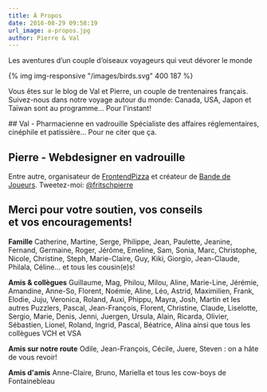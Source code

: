 ```yaml
---
title: À Propos
date: 2016-08-29 09:58:19
url_image: a-propos.jpg
author: Pierre & Val
---
```


Les aventures d’un couple d’oiseaux voyageurs qui veut dévorer le monde

{% img img-responsive "/images/birds.svg" 400 187 %}

Vous êtes sur le blog de Val et Pierre, un couple de trentenaires français.
Suivez-nous dans notre voyage autour du monde: Canada, USA, Japon et Taïwan sont au programme... Pour l'instant!


## Val - Pharmacienne en vadrouille
Spécialiste des affaires réglementaires, cinéphile et patissière...
Pour ne citer que ça.

## Pierre - Webdesigner en vadrouille
Entre autre, organisateur de [FrontendPizza](http://frontendpizza.ch) et créateur de [Bande de Joueurs](http://bandedejoueurs.com).
Tweetez-moi: [@fritschpierre](https://twitter.com/pierrefritsch)

## Merci pour votre soutien, vos conseils <br>et vos encouragements!

__Famille__
Catherine, Martine, Serge, Philippe, Jean, Paulette, Jeanine, Fernand, Germaine, Roger, Jérôme, Emeline, Sam, Sonia, Marc, Christophe, Nicole, Christine, Steph, Marie-Claire, Guy, Kiki, Giorgio, Jean-Claude, Philala, Céline... et tous les cousin(e)s!

__Amis & collègues__
Guillaume, Mag, Philou, Milou, Aline, Marie-Line, Jérémie, Amandine, Anne-So, Florent, Noémie, Aline, Léo, Astrid, Maximilien, Frank, Elodie, Juju, Veronica, Roland, Auxi, Phippu, Mayra, Josh, Martin et les autres Puzzlers, Pascal, Jean-François, Florent, Christine, Claude, Liselotte, Sergio, Marie, Denis, Jenni, Juergen, Ursula, Alain, Ricarda, Olivier, Sébastien, Lionel, Roland, Ingrid, Pascal, Béatrice, Alina ainsi que tous les collègues VCH et VSA

__Amis sur notre route__
Odile, Jean-François, Cécile, Juere, Steven : on a hâte de vous revoir!

__Amis d'amis__
Anne-Claire, Bruno, Mariella et tous les cow-boys de Fontainebleau
